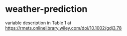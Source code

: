 # weather-prediction

variable description in Table 1 at https://rmets.onlinelibrary.wiley.com/doi/10.1002/gdj3.78